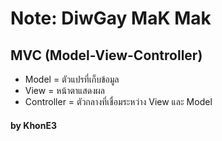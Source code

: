 # Note: DiwGay MaK Mak 

## MVC (Model-View-Controller)
- Model = ตัวแปรที่เก็บข้อมูล 
- View = หน้าตาแสดงผล
- Controller = ตัวกลางที่เชื่อมระหว่าง View และ Model

#### by KhonE3